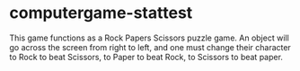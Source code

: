 # computergame-stattest

This game functions as a Rock Papers Scissors puzzle game. An object will go across the screen from right to left, 
and one must change their character to Rock to beat Scissors, to Paper to beat Rock, to Scissors to beat paper.
